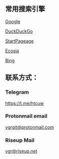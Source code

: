 ## 常用搜索引擎
[Google](https://www.google.com/ncr)

[DuckDuckGo](https://start.duckduckgo.com)

[StartPageage](https://startpage.com/)

[Ecosia](https://www.ecosia.org/)

[Bing](https://cn.bing.com/?ensearch=1&FORM=BEHPTB)
## 联系方式：
### Telegram
<https://t.me/htcuw>
### Protonmail email
<vgrgit@protonmail.com>
### Riseup Mail
<vgr@riseup.net>

